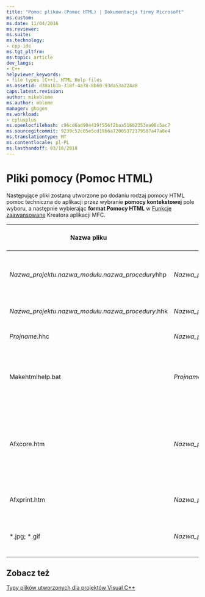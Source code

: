 ```yaml
---
title: "Pomoc plików (Pomoc HTML) | Dokumentacja firmy Microsoft"
ms.custom: 
ms.date: 11/04/2016
ms.reviewer: 
ms.suite: 
ms.technology:
- cpp-ide
ms.tgt_pltfrm: 
ms.topic: article
dev_langs:
- C++
helpviewer_keywords:
- file types [C++], HTML Help files
ms.assetid: d30a1b1b-318f-4a78-8b60-93da53a224a8
caps.latest.revision: 
author: mikeblome
ms.author: mblome
manager: ghogen
ms.workload:
- cplusplus
ms.openlocfilehash: c96cd6ad904439f556f2baa51602353ea00c5ac7
ms.sourcegitcommit: 9239c52c05e5cd19b6a72005372179587a47a8e4
ms.translationtype: MT
ms.contentlocale: pl-PL
ms.lasthandoff: 03/16/2018
---
```

# <a name="help-files-html-help"></a>Pliki pomocy (Pomoc HTML)
Następujące pliki zostaną utworzone po dodaniu rodzaj pomocy HTML pomoc techniczna do aplikacji przez wybranie **pomocy kontekstowej** pole wyboru, a następnie wybierając **format Pomocy HTML** w [Funkcje zaawansowane](../mfc/reference/advanced-features-mfc-application-wizard.md) Kreatora aplikacji MFC.  
  
|Nazwa pliku|Lokalizacja katalogu|Lokalizacja Eksploratora rozwiązań|Opis|  
|---------------|------------------------|--------------------------------|-----------------|  
|*Nazwa_projektu.nazwa_modułu.nazwa_procedury*hhp|*Nazwa_projektu.nazwa_modułu.nazwa_procedury*\hlp|pliki Pomocy w formacie HTML|Plik projektu pomocy. Zawiera dane wymagane do kompilacji pliki pomocy do pliku .hxs lub plik .chm.|  
|*Nazwa_projektu.nazwa_modułu.nazwa_procedury*.hhk|*Nazwa_projektu.nazwa_modułu.nazwa_procedury*\hlp|pliki Pomocy w formacie HTML|Zawiera indeks tematów Pomocy.|  
|*Projname*.hhc|*Nazwa_projektu.nazwa_modułu.nazwa_procedury*\hlp|pliki Pomocy w formacie HTML|Zawartość pomocy projektu.|  
|Makehtmlhelp.bat|*Projname*|Pliki źródłowe|Używane przez system, aby skompilować projekt pomocy w przypadku, gdy kompilowany jest projekt.|  
|Afxcore.htm|*Nazwa_projektu.nazwa_modułu.nazwa_procedury*\hlp|Tematy Pomocy HTML|Zawiera standardowe tematy pomocy dla standardowych poleceń MFC i obiektów ekranu. Dodaj tematy pomocy do tego pliku.|  
|Afxprint.htm|*Nazwa_projektu.nazwa_modułu.nazwa_procedury*\hlp|Tematy Pomocy HTML|Zawiera tematy pomocy dla polecenia drukowania.|  
|\*.jpg; \*.gif|*Nazwa_projektu.nazwa_modułu.nazwa_procedury*\hlp\Images|Pliki zasobów|Zawiera obrazy do różnych tematów wygenerowanego pliku.|  
  
## <a name="see-also"></a>Zobacz też  
 [Typy plików utworzonych dla projektów Visual C++](../ide/file-types-created-for-visual-cpp-projects.md)